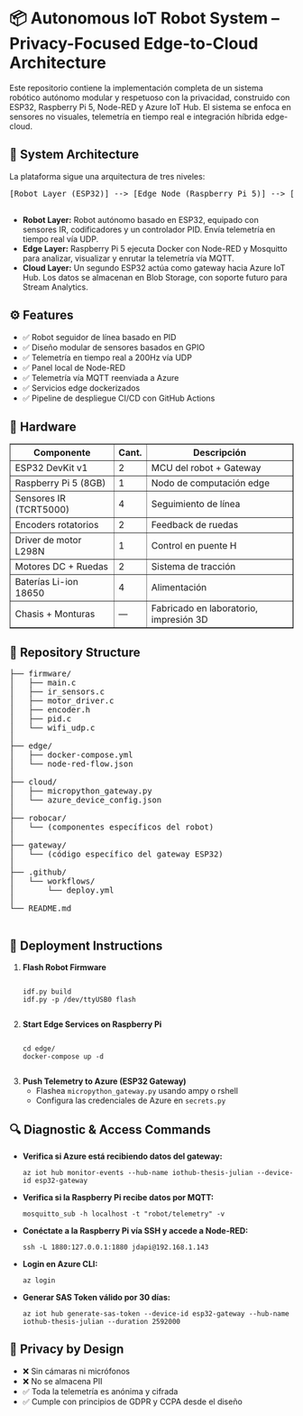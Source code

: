 <!DOCTYPE html>
<html lang="es">
<head>
  <meta charset="UTF-8">
</head>
<body>

  <h1>📦 Autonomous IoT Robot System – Privacy-Focused Edge-to-Cloud Architecture</h1>
  <p>Este repositorio contiene la implementación completa de un sistema robótico autónomo modular y respetuoso con la privacidad, construido con ESP32, Raspberry Pi 5, Node-RED y Azure IoT Hub. El sistema se enfoca en sensores no visuales, telemetría en tiempo real e integración híbrida edge-cloud.</p>

  <h2>📐 System Architecture</h2>
  <p>La plataforma sigue una arquitectura de tres niveles:</p>
  <pre>
[Robot Layer (ESP32)] --> [Edge Node (Raspberry Pi 5)] --> [Cloud (Azure IoT Hub)]
  </pre>
  <ul>
    <li><strong>Robot Layer:</strong> Robot autónomo basado en ESP32, equipado con sensores IR, codificadores y un controlador PID. Envía telemetría en tiempo real vía UDP.</li>
    <li><strong>Edge Layer:</strong> Raspberry Pi 5 ejecuta Docker con Node-RED y Mosquitto para analizar, visualizar y enrutar la telemetría vía MQTT.</li>
    <li><strong>Cloud Layer:</strong> Un segundo ESP32 actúa como gateway hacia Azure IoT Hub. Los datos se almacenan en Blob Storage, con soporte futuro para Stream Analytics.</li>
  </ul>

  <h2>⚙️ Features</h2>
  <ul>
    <li>✅ Robot seguidor de línea basado en PID</li>
    <li>✅ Diseño modular de sensores basados en GPIO</li>
    <li>✅ Telemetría en tiempo real a 200Hz vía UDP</li>
    <li>✅ Panel local de Node-RED</li>
    <li>✅ Telemetría vía MQTT reenviada a Azure</li>
    <li>✅ Servicios edge dockerizados</li>
    <li>✅ Pipeline de despliegue CI/CD con GitHub Actions</li>
  </ul>

  <h2>🔧 Hardware</h2>
  <table border="1" cellpadding="5">
    <thead>
      <tr>
        <th>Componente</th>
        <th>Cant.</th>
        <th>Descripción</th>
      </tr>
    </thead>
    <tbody>
      <tr><td>ESP32 DevKit v1</td><td>2</td><td>MCU del robot + Gateway</td></tr>
      <tr><td>Raspberry Pi 5 (8GB)</td><td>1</td><td>Nodo de computación edge</td></tr>
      <tr><td>Sensores IR (TCRT5000)</td><td>4</td><td>Seguimiento de línea</td></tr>
      <tr><td>Encoders rotatorios</td><td>2</td><td>Feedback de ruedas</td></tr>
      <tr><td>Driver de motor L298N</td><td>1</td><td>Control en puente H</td></tr>
      <tr><td>Motores DC + Ruedas</td><td>2</td><td>Sistema de tracción</td></tr>
      <tr><td>Baterías Li-ion 18650</td><td>4</td><td>Alimentación</td></tr>
      <tr><td>Chasis + Monturas</td><td>—</td><td>Fabricado en laboratorio, impresión 3D</td></tr>
    </tbody>
  </table>

  <h2>📁 Repository Structure</h2>
  <pre>
├── firmware/
│   ├── main.c
│   ├── ir_sensors.c
│   ├── motor_driver.c
│   ├── encoder.h
│   ├── pid.c
│   └── wifi_udp.c
│
├── edge/
│   ├── docker-compose.yml
│   └── node-red-flow.json
│
├── cloud/
│   ├── micropython_gateway.py
│   └── azure_device_config.json
│
├── robocar/
│   └── (componentes específicos del robot)
│
├── gateway/
│   └── (código específico del gateway ESP32)
│
├── .github/
│   └── workflows/
│       └── deploy.yml
│
└── README.md
  </pre>

  <h2>🚀 Deployment Instructions</h2>
  <ol>
    <li><strong>Flash Robot Firmware</strong>
      <pre><code>
idf.py build
idf.py -p /dev/ttyUSB0 flash
      </code></pre>
    </li>
    <li><strong>Start Edge Services on Raspberry Pi</strong>
      <pre><code>
cd edge/
docker-compose up -d
      </code></pre>
    </li>
    <li><strong>Push Telemetry to Azure (ESP32 Gateway)</strong>
      <ul>
        <li>Flashea <code>micropython_gateway.py</code> usando ampy o rshell</li>
        <li>Configura las credenciales de Azure en <code>secrets.py</code></li>
      </ul>
    </li>
  </ol>

  <h2>🔍 Diagnostic & Access Commands</h2>
  <ul>
    <li><strong>Verifica si Azure está recibiendo datos del gateway:</strong>
      <pre><code>az iot hub monitor-events --hub-name iothub-thesis-julian --device-id esp32-gateway</code></pre>
    </li>
    <li><strong>Verifica si la Raspberry Pi recibe datos por MQTT:</strong>
      <pre><code>mosquitto_sub -h localhost -t "robot/telemetry" -v</code></pre>
    </li>
    <li><strong>Conéctate a la Raspberry Pi vía SSH y accede a Node-RED:</strong>
      <pre><code>ssh -L 1880:127.0.0.1:1880 jdapi@192.168.1.143</code></pre>
    </li>
    <li><strong>Login en Azure CLI:</strong>
      <pre><code>az login</code></pre>
    </li>
    <li><strong>Generar SAS Token válido por 30 días:</strong>
      <pre><code>az iot hub generate-sas-token --device-id esp32-gateway --hub-name iothub-thesis-julian --duration 2592000</code></pre>
    </li>
  </ul>

  <h2>🔐 Privacy by Design</h2>
  <ul>
    <li>❌ Sin cámaras ni micrófonos</li>
    <li>❌ No se almacena PII</li>
    <li>✅ Toda la telemetría es anónima y cifrada</li>
    <li>✅ Cumple con principios de GDPR y CCPA desde el diseño</li>
  </ul>

</body>
</html>
